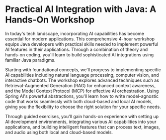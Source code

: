 # Practical AI Integration with Java: A Hands-On Workshop

In today's tech landscape, incorporating AI capabilities has become essential for modern applications. This comprehensive 4-hour workshop equips Java developers with practical skills needed to implement powerful AI features in their applications. Through a combination of theory and hands-on coding, you'll learn to build sophisticated AI integrations using familiar Java paradigms.

Starting with foundational concepts, we'll progress to implementing specific AI capabilities including natural language processing, computer vision, and interactive chatbots. The workshop explores advanced techniques such as Retrieval-Augmented Generation (RAG) for enhanced context awareness, and the Model Context Protocol (MCP) for effective AI orchestration. Using Spring AI's powerful abstractions, you'll learn how to write model-agnostic code that works seamlessly with both cloud-based and local AI models, giving you the flexibility to choose the right solution for your specific needs.

Through guided exercises, you'll gain hands-on experience with setting up AI development environments, integrating various AI capabilities into your applications, and building intelligent features that can process text, images, and audio using both local and cloud-based models.